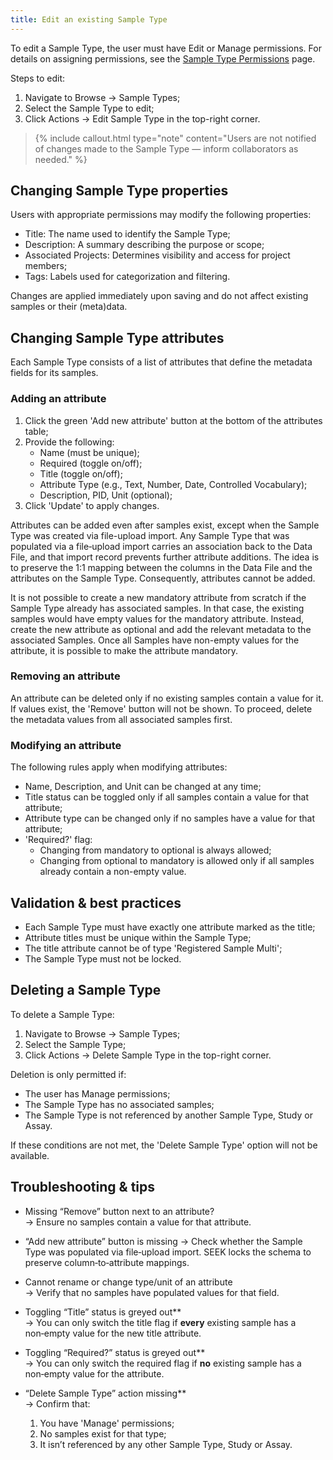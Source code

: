 ```yaml
---
title: Edit an existing Sample Type
---
```


To edit a Sample Type, the user must have Edit or Manage permissions. For details on assigning permissions, see the [Sample Type Permissions](sample-type-permissions) page.

Steps to edit:

1. Navigate to Browse → Sample Types;
2. Select the Sample Type to edit;
3. Click Actions → Edit Sample Type in the top-right corner.

> {% include callout.html type="note" content="Users are not notified of changes made to the Sample Type — inform collaborators as needed." %}


## Changing Sample Type properties

Users with appropriate permissions may modify the following properties:

- Title: The name used to identify the Sample Type;
- Description: A summary describing the purpose or scope;
- Associated Projects: Determines visibility and access for project members;
- Tags: Labels used for categorization and filtering.

Changes are applied immediately upon saving and do not affect existing samples or their (meta)data.

## Changing Sample Type attributes

Each Sample Type consists of a list of attributes that define the metadata fields for its samples.

### Adding an attribute
1. Click the green 'Add new attribute' button at the bottom of the attributes table;
2. Provide the following:
   - Name (must be unique);
   - Required (toggle on/off);
   - Title (toggle on/off);
   - Attribute Type (e.g., Text, Number, Date, Controlled Vocabulary);
   - Description, PID, Unit (optional);
3. Click 'Update' to apply changes.

Attributes can be added even after samples exist, except when the Sample Type was created via file-upload import. Any Sample Type that was populated via a file‐upload import carries an association back to the Data File, and that import record prevents further attribute additions. The idea is to preserve the 1:1 mapping between the columns in the Data File and the attributes on the Sample Type. Consequently, attributes cannot be added.

It is not possible to create a new mandatory attribute from scratch if the Sample Type already has associated samples. In that case, the existing samples would have empty values for the mandatory attribute. Instead, create the new attribute as optional and add the relevant metadata to the associated Samples. Once all Samples have non-empty values for the attribute, it is possible to make the attribute mandatory. 

### Removing an attribute

An attribute can be deleted only if no existing samples contain a value for it. If values exist, the 'Remove' button will not be shown. To proceed, delete the metadata values from all associated samples first.

### Modifying an attribute

The following rules apply when modifying attributes:

- Name, Description, and Unit can be changed at any time;
- Title status can be toggled only if all samples contain a value for that attribute;
- Attribute type can be changed only if no samples have a value for that attribute;
- 'Required?' flag:
  - Changing from mandatory to optional is always allowed;
  - Changing from optional to mandatory is allowed only if all samples already contain a non-empty value.

## Validation & best practices

- Each Sample Type must have exactly one attribute marked as the title;
- Attribute titles must be unique within the Sample Type;
- The title attribute cannot be of type 'Registered Sample Multi';
- The Sample Type must not be locked.

## Deleting a Sample Type

To delete a Sample Type:

1. Navigate to Browse → Sample Types;
2. Select the Sample Type;
3. Click Actions → Delete Sample Type in the top-right corner.

Deletion is only permitted if:

- The user has Manage permissions;
- The Sample Type has no associated samples;
- The Sample Type is not referenced by another Sample Type, Study or Assay.

If these conditions are not met, the 'Delete Sample Type' option will not be available.


## Troubleshooting & tips

- Missing “Remove” button next to an attribute?  
  → Ensure no samples contain a value for that attribute.

- “Add new attribute” button is missing
  → Check whether the Sample Type was populated via file‑upload import. SEEK locks the schema to preserve column‑to‑attribute mappings. 

- Cannot rename or change type/unit of an attribute  
  → Verify that no samples have populated values for that field.

- Toggling “Title” status is greyed out**  
  → You can only switch the title flag if **every** existing sample has a non‑empty value for the new title attribute.

- Toggling “Required?” status is greyed out**  
  → You can only switch the required flag if **no** existing sample has a non‑empty value for the attribute.

- “Delete Sample Type” action missing**  
  → Confirm that:  
  1. You have 'Manage' permissions;
  2. No samples exist for that type;
  3. It isn’t referenced by any other Sample Type, Study or Assay.